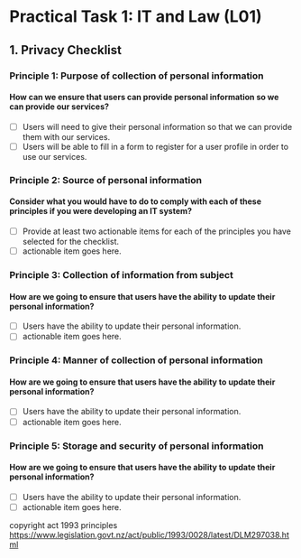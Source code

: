 # Practical Task 1: IT and Law (L01)

## 1. Privacy Checklist

### Principle 1: Purpose of collection of personal information

#### How can we ensure that users can provide personal information so we can provide our services?
- [ ] Users will need to give their personal information so that we can provide them with our services.
- [ ] Users will be able to fill in a form to register for a user profile in order to use our services.

### Principle 2: Source of personal information

#### Consider what you would have to do to comply with each of these principles if you were developing an IT system?
- [ ] Provide at least two actionable items for each of the principles you have selected for the checklist.
- [ ] actionable item goes here.

### Principle 3: Collection of information from subject
 
#### How are we going to ensure that users have the ability to update their personal information? <!-- example of what I need to do to comply-->
 - [ ] Users have the ability to update their personal information. <!-- example of actionable item-->
- [ ] actionable item goes here.

### Principle 4: Manner of collection of personal information

#### How are we going to ensure that users have the ability to update their personal information? <!-- example of what I need to do to comply-->
 - [ ] Users have the ability to update their personal information. <!-- example of actionable item-->
- [ ] actionable item goes here.

### Principle 5: Storage and security of personal information

#### How are we going to ensure that users have the ability to update their personal information? <!-- example of what I need to do to comply-->
 - [ ] Users have the ability to update their personal information. <!-- example of actionable item-->
- [ ] actionable item goes here.

copyright act 1993 principles
https://www.legislation.govt.nz/act/public/1993/0028/latest/DLM297038.html
